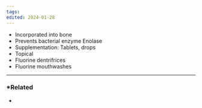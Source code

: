 ```yaml
---
tags: 
edited: 2024-01-28
---
```

- Incorporated into bone
- Prevents bacterial enzyme Enolase 
- Supplementation: Tablets, drops
- Topical
- Fluorine dentrifrices
- Fluorine mouthwashes

---
### *Related
- 